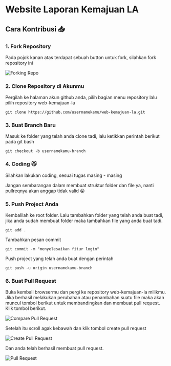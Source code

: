 # Website Laporan Kemajuan LA

## Cara Kontribusi :inbox_tray:

### 1. Fork Repository

Pada pojok kanan atas terdapat sebuah button untuk fork, silahkan fork repository ini

![Forking Repo](img/fork.jpg)

### 2. Clone Repository di Akunmu

Pergilah ke halaman akun github anda, pilih bagian menu repository lalu pilih repository web-kemajuan-la

`git clone https://github.com/usernamekamu/web-kemajuan-la.git`

### 3. Buat Branch Baru

Masuk ke folder yang telah anda clone tadi, lalu ketikkan perintah berikut pada git bash

`git checkout -b usernamekamu-branch`

### 4. Coding :smirk_cat:

Silahkan lakukan coding, sesuai tugas masing - masing

Jangan sembarangan dalam membuat struktur folder dan file ya, nanti pullreqnya akan anggap tidak valid :stuck_out_tongue:

### 5. Push Project Anda

Kembalilah ke root folder. Lalu tambahkan folder yang telah anda buat tadi, jika anda sudah membuat folder maka tambahkan file yang anda buat tadi.

`git add .`

Tambahkan pesan commit

`git commit -m "menyelesaikan fitur login"`

Push project yang telah anda buat dengan perintah

`git push -u origin usernamekamu-branch`

### 6. Buat Pull Request

Buka kembali browsermu dan pergi ke repository web-kemajuan-la milikmu. Jika berhasil melakukan perubahan atau penambahan suatu file maka akan muncul tombol berikut untuk membandingkan dan membuat pull request. Klik tombol berikut.

![Compare Pull Request](img/comparepullreq.jpg)

Setelah itu scroll agak kebawah dan klik tombol create pull request

![Create Pull Request](img/createpullrequest.jpg)

Dan anda telah berhasil membuat pull request.

![Pull Request](img/suksespullreq.jpg)
